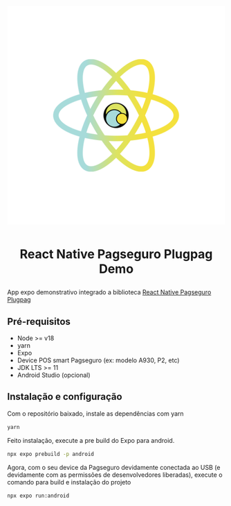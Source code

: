 <h1 align="center">
  <img alt="react-native-pagseguro-plugpag-demo" title="react-native-pagseguro-plugpag-demo" style="margin-bottom: 16px" src=".github/images/logo.png" />

  React Native Pagseguro Plugpag Demo
</h1>

App expo demonstrativo integrado a biblioteca <a href="https://github.com/brunodsazevedo/react-native-pagseguro-plugpag">React Native Pagseguro Plugpag</a>

## Pré-requisitos

- Node >= v18
- yarn
- Expo
- Device POS smart Pagseguro (ex: modelo A930, P2, etc)
- JDK LTS >= 11
- Android Studio (opcional)

## Instalação e configuração

Com o repositório baixado, instale as dependências com yarn
```sh
yarn
```
Feito instalação, execute a pre build do Expo para android.

```sh
npx expo prebuild -p android
```

Agora, com o seu device da Pagseguro devidamente conectada ao USB (e devidamente com as permissões de desenvolvedores liberadas), execute o comando para build e instalação do projeto

```sh
npx expo run:android
```